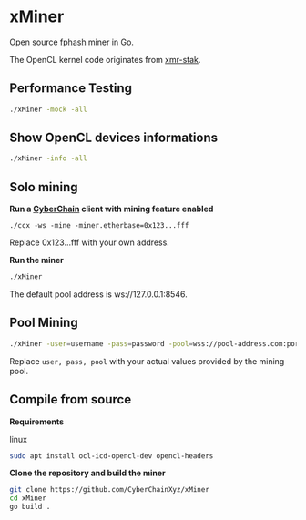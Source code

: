 # xMiner

Open source [fphash](https://github.com/CyberChainXyz/fphash-go) miner in Go.


The OpenCL kernel code originates from [xmr-stak](https://github.com/fireice-uk/xmr-stak/tree/master/xmrstak/backend).


## Performance Testing

```bash
./xMiner -mock -all
```

## Show OpenCL devices informations

```bash
./xMiner -info -all
```

## Solo mining

**Run a [CyberChain](https://github.com/CyberChainXyz/go-cyberchain) client with mining feature enabled**
```
./ccx -ws -mine -miner.etherbase=0x123...fff
```
Replace 0x123...fff with your own address.

**Run the miner**
```bash
./xMiner
```
The default pool address is ws://127.0.0.1:8546.

## Pool Mining
```bash
./xMiner -user=username -pass=password -pool=wss://pool-address.com:port
```
Replace `user, pass, pool` with your actual values provided by the mining pool.

## Compile from source

**Requirements**

linux
```bash
sudo apt install ocl-icd-opencl-dev opencl-headers
```

**Clone the repository and build the miner**
```bash
git clone https://github.com/CyberChainXyz/xMiner
cd xMiner
go build .
```

